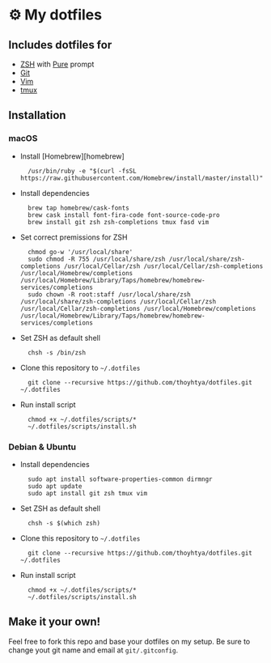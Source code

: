 # ⚙️ My dotfiles

## Includes dotfiles for

* [ZSH][zsh] with [Pure][pure] prompt
* [Git][git]
* [Vim][vim]
* [tmux][tmux]

## Installation

### macOS

* Install [Homebrew][homebrew]

		/usr/bin/ruby -e "$(curl -fsSL https://raw.githubusercontent.com/Homebrew/install/master/install)"

* Install dependencies

		brew tap homebrew/cask-fonts
		brew cask install font-fira-code font-source-code-pro
		brew install git zsh zsh-completions tmux fasd vim

* Set correct premissions for ZSH

		chmod go-w '/usr/local/share'
		sudo chmod -R 755 /usr/local/share/zsh /usr/local/share/zsh-completions /usr/local/Cellar/zsh /usr/local/Cellar/zsh-completions /usr/local/Homebrew/completions /usr/local/Homebrew/Library/Taps/homebrew/homebrew-services/completions
		sudo chown -R root:staff /usr/local/share/zsh /usr/local/share/zsh-completions /usr/local/Cellar/zsh /usr/local/Cellar/zsh-completions /usr/local/Homebrew/completions /usr/local/Homebrew/Library/Taps/homebrew/homebrew-services/completions

* Set ZSH as default shell

		chsh -s /bin/zsh

* Clone this repository to `~/.dotfiles`

		git clone --recursive https://github.com/thoyhtya/dotfiles.git ~/.dotfiles

* Run install script

		chmod +x ~/.dotfiles/scripts/*
		~/.dotfiles/scripts/install.sh

### Debian & Ubuntu

* Install dependencies

		sudo apt install software-properties-common dirmngr
		sudo apt update
		sudo apt install git zsh tmux vim

* Set ZSH as default shell

		chsh -s $(which zsh)

* Clone this repository to `~/.dotfiles`

		git clone --recursive https://github.com/thoyhtya/dotfiles.git ~/.dotfiles

* Run install script

		chmod +x ~/.dotfiles/scripts/*
		~/.dotfiles/scripts/install.sh

## Make it your own!

Feel free to fork this repo and base your dotfiles on my setup. Be sure to change yout git name and email at `git/.gitconfig`.

[zsh]: http://www.zsh.org
[pure]: https://github.com/sindresorhus/pure
[git]: https://git-scm.com
[vim]: https://www.vim.org
[tmux]: https://github.com/tmux/tmux/wiki
